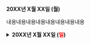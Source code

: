 <summary><b>20XX년 X월 XX일 (월)</b></summary>
<p>내용내용내용내용내용내용내용내용</p>

<details>
    <summary><b>20XX년 X월 XX일 (<text style="color:red">일</text>)</b></summary>
    <p>내용내용내용내용내용내용내용내용내용내용내용</p>
</details>
